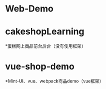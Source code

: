 # Web-Demo

# cakeshopLearning
*蛋糕网上商品前台后台（没有使用框架）

# vue-shop-demo
*Mint-UI、vue、webpack商品demo（vue框架）

